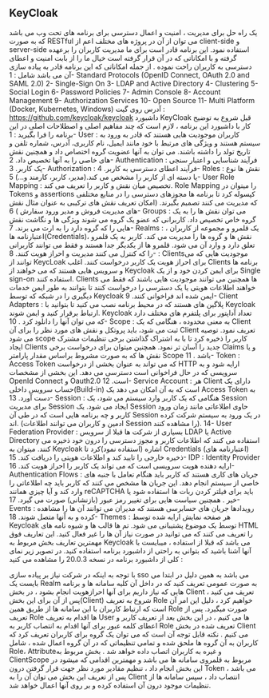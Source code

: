 ## KeyCloak

یک راه حل برای مدیریت ، امنیت و اعمال دسترسی برای برنامه های تحت وب می باشد که به صورت RESTful می توان از آن در پروژه های مختلف اعم از client-side  و   server-side استفاده نمود.
این برنامه قادر است برای ما مدیریت کاربران را برعهده گرفته و با امکاناتی که در آن قرار گرفته است خیال ما را از بابت امنیت و اعطای دسترسی به کاربران راحت نموده .
از جمله امکاناتی که این برنامه قادر به پیاده سازی آن می باشد شامل :
1-	Standard Protocols (OpenID Connect, OAuth 2.0 and SAML 2.0)
2-	Single-Sign On
3-	LDAP and Active Directory
4-	Clustering
5-	Social Login
6-	Password Policies
7-	Admin Console
8-	Account Management
9-	Authorization Services
10-	Open Source
11-	Multi Platform (Docker, Kubernetes, Windows)
آدرس روی گیت : 
https://github.com/keycloak/keycloak
داشبورد KeyCloak
قبل شروع به توضیح کار با داشبورد این برنامه ، لازم است که چند مفاهیم اصلی و اصطلاحات اصلی در این برنامه را فرا بگیرید :
1-	User : کاربران موجودیت هایی هستند که قادر به ورود به سیستم هستند و ویژگی های مرتبط با خود مانند ایمیل، نام کاربری، آدرس، شماره تلفن و تاریخ تولد را داشته باشند. می توان به آنها عضویت گروه اختصاص داد و همچنین نقش های خاصی را به آنها تخصیص داد.
2-	Authentication : فرآیند شناسایی و اعتبار سنجی یک کاربر.
3-	Authorization : فرآیند اعطای دسترسی به کاربر.
4-	Roles : نقش ها نوع یا دسته ای از کاربر را مشخص می کند.(مدیر، کاربر، کارمند و...)
5-	User Role  Mapping : تخصیص میان نقش و کاربر را تعریف می کند. Role Mapping را میتوان در Tokens و assertions  کپسوله کرد تا برنامه ها مجوزهای دسترسی را در منابع مختلفی که مدیریت می کنند تصمیم بگیرند. (امکان تعریف نقش های ترکیبی به عنوان مثال نقش های مدیریت فروش و مدیر ورود سفارش )
6-	Groups : می توان نقش ها را به یک گروه خاص تخصیص داد. کاربرانی که عضو یک گروه می شوند ویژگی ها و نگاشت نقش هایی را که گروه دارد را به ارث می برند.
7-	Realms : یک قلمرو و مجموعه از کاربران ، اعتبارنامه ها(Credentials)، نقش ها و گروه ها را مدیریت می کند. کاربر به یک قلمرو تعلق دارد و وارد آن می شود. قلمرو ها از یکدیگر جدا هستند و فقط می توانند کاربرانی را که کنترل می کنند مدیریت و احراز هویت کنند.
8-	 : Clientsموجودیت هایی که می توانند از KeycLoak برای احراز هویت یک کاربر درخواست کنند. اغلب Clients برنامه ها و سرویس هایی هستند که می خواهند از Keycloak برای ایمن کردن خود و از یک Single sign-on استفاده کنند.
Clients ها همچنین می توانند موجودیت هایی باشند که فقط می خواهند اطلاعات هویتی یا یک دسترسی را درخواست کنند تا بتوانند به طور ایمن خدمات دیگیری را در شبکه که توسط Keycloak ایمن شده اند فراخوانی کنند.
9-	Client Adapters : پلاگین های هستند که در محیط برنامه نصب می کنید تا بتوانید با Keycloak ارتباط برقرار کنید و ایمن شوند. Keycloak تعداد آداپتور برای پلتفرم های مختلف دارد که می توان آنها را دانلود کرد .
10-	Scope : به معنی محدوده ، هنگامی که یک Client ثبت می شود، باید  پروتکل و نقش های مورد نظر را برای آن Client تعریف نمود. توصیه می شود scope کاربر را ذخیره کرد تا با به اشتراک گذاشتن برخی تنظیمات مشترک ایجاد Clients جدید را آسان تر نمود. همچنین میتوان برای درخواست برخی Claims و یا نقش ها که به صورت مشروط براساس مقدار پارامتر Scope باشد .
11-	Token : Access Token  که می تواند به عنوان بخشی از درخواست HTTP ارایه شود و به سرویسی که در حال فراخوانی است دسترسی می دهد. این بخشی از مشخصات OpenId Connect  و Oauth2.0 است.
12-	Service Account : هر Client دارای یک حساب سرویس داخلی(Build-in) است که به آن امکان می دهد یک Access Token به دست آورد.
13-	Session : هنگامی که یک کاربر وارد سیستم می شود، یک Session برای مدیریت Session ایجاد می شود. یک Session حاوی اطلاعاتی مانند زمان ورود کاربر و چه برنامه هایی است که در طی آن Session در یک ورود به سیستم شرکت کرده اند. (ادمین و کاربران می توانند اطلاعات Session را مشاهده کنند).
14-	User Federation Provider : بسیاری از شرکت ها قبلا از سرویس LDAP یا Active Directory استفاده می کنند که اطلاعات کاربر و مجوز دسترسی را درون خود ذخیره می کنند. میتوان به Keycloak اشاره (استفاده نمود)کرد تا Credentials (اعتبارنامه های) ذخیره خارجی را تایید کند و اطلاعات هویتی را دریافت کند.
15-	IDP : Identity Provider ارایه دهنده هویت سرویسی است که می تواند یک کاربر را احراز هویت کند.
16-	Authentication Flows : جریان های کاری هستند که کاربر باید هنگام تعامل با جنبه های خاصی از سیستم انجام دهد. این جریان ها مشخص می کنند که کاربر باید چه اطلاعاتی را وارد کند و آیا چیزی همانند reCAPTCHA باید برای فیلتر کردن ربات ها استفاده شود یا خیر . همچنین سیاست هایی برای تغییر رمز عبور (بازنشانی) صورت می گیرد.
17-	Events : رویدادها جریان های حسابرسی هستند که مدیران می توانند آن ها را مشاهده کرده و به آنها متصل شوند.
18-	Themes : هر صفحه نمایش ارایه شده توسط Keycloak توسط یک موضوع پشتیبانی می شود. تم ها قالب ها و شیوه نامه های HTML را تعریف می کنند که می توانید در صورت نیاز آن ها را غیر فعال کنید.
این تعاریف فوق مهمترین تعاریف بخش مربوط به Keycloak می باشد که قبلا از استفاده ، میبایست با آنها آشنا باشید که بتوانی به راحتی از داشبورد برنامه استفاده کنید.
در تصویر زیر نمای کلی از داشبورد برنامه در نسخه 20.0.3 را مشاهده می کنید :
 
با توجه به اینکه در شرکت نیاز بر پیاده سازی sso می باشد به همین دلیل در ابتدا می بایست یک Realm به صورت عمومی تعریف کنید که در داخل آن کلیه سامانه ها و برنامه هایی که نیاز داریم برای آنها احرازهویت انجام بشود ، در بخش Client تعریف می کنید ، پس از آن برای این بخش(Client) شروع به تعریف Role خواهیم کرد ، دلیل این امر آن است که ارتباط کاربران با این سامانه ها از طریق همین Role صورت میگیرد.
پس از تعریف Role ها اقدام به تعریف User ها می کنیم ، در این بخش بعد از تعریف کاربر و اعطای کلمه عبور برای آنها اقدام به انتصاب کاربر به Role تعریف شده در بخش Client می کنیم .
نکته قابل توجه آن است که می توان یک گروه برای کاربران تعریف کرد که کاربران به آن گروه ها ملحق شده و تمامی تنظیماتی که در آن گروه اعمال شده ، شامل Role،   Attributeو غیره به کاربران اتصاب داده خواهد شد . 
بخش مربوط به ClientScope مربوط به قلمروی سامانه ها می باشد و مهمترین اقدامی که میشود در این بخش انجام داد ، تنظیم مقادیر مورد نظر جهت قرار گرفتن درون Token  می باشد ، پس از تعریف این بخش می توان آن را به Client انتصاب داد ، سپس سامانه ها از تنظیمات موجود درون آن استفاده کرده و بر روی آنها اعمال خواهد شد.


